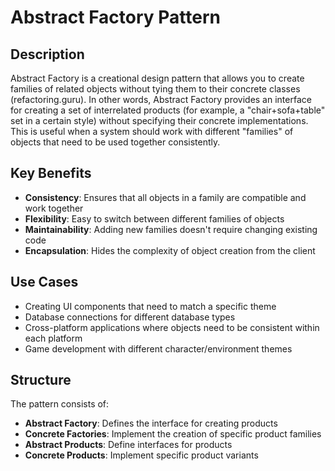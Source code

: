 # Abstract Factory Pattern

## Description

Abstract Factory is a creational design pattern that allows you to create families of related objects without tying them to their concrete classes (refactoring.guru). In other words, Abstract Factory provides an interface for creating a set of interrelated products (for example, a "chair+sofa+table" set in a certain style) without specifying their concrete implementations. This is useful when a system should work with different "families" of objects that need to be used together consistently.

## Key Benefits

- **Consistency**: Ensures that all objects in a family are compatible and work together
- **Flexibility**: Easy to switch between different families of objects
- **Maintainability**: Adding new families doesn't require changing existing code
- **Encapsulation**: Hides the complexity of object creation from the client

## Use Cases

- Creating UI components that need to match a specific theme
- Database connections for different database types
- Cross-platform applications where objects need to be consistent within each platform
- Game development with different character/environment themes

## Structure

The pattern consists of:
- **Abstract Factory**: Defines the interface for creating products
- **Concrete Factories**: Implement the creation of specific product families
- **Abstract Products**: Define interfaces for products
- **Concrete Products**: Implement specific product variants 